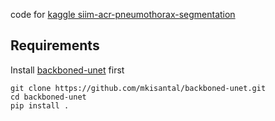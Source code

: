 code for [kaggle siim-acr-pneumothorax-segmentation](https://www.kaggle.com/c/siim-acr-pneumothorax-segmentation)

## Requirements
Install [backboned-unet](https://github.com/mkisantal/backboned-unet) first
```
git clone https://github.com/mkisantal/backboned-unet.git
cd backboned-unet
pip install .
```
